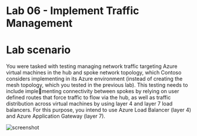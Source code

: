 # Lab 06 - Implement Traffic Management
# Lab scenario

You were tasked with testing managing network traffic targeting Azure virtual machines in the hub and 
spoke network topology, which Contoso considers implementing in its Azure environment (instead of 
creating the mesh topology, which you tested in the previous lab). This testing needs to include implementing connectivity between spokes by relying on user defined routes that force traffic to flow via the 
hub, as well as traffic distribution across virtual machines by using layer 4 and layer 7 load balancers. For 
this purpose, you intend to use Azure Load Balancer (layer 4) and Azure Application Gateway (layer 7).

![screenshot](https://user-images.githubusercontent.com/73297075/145904642-c6c90213-a777-4c99-9f0f-8d112a096bc3.PNG)

